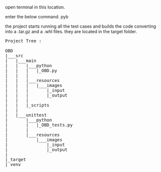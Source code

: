 open terminal in this location.

enter the below command.
pyb

the project starts running all the test cases and builds the code converting into a .tar.gz and a .whl files.
they are located in the target folder.
<pre>
Project Tree :

OBD
|___src
|	|___main
|	|	|___python
|	|	|	|_OBD.py
|	|	|
|	|	|___resources
|	|	|	|___images
|	|	|		|_input
|	|	|		|_output
|	|	|
|	|	|_scripts
|	|
|	|___unittest
|		|___python
|		|	|_OBD_tests.py
|		|
|		|___resources
|			|___images
|				|_input
|				|_output
|
|_target
|_venv
</pre>
